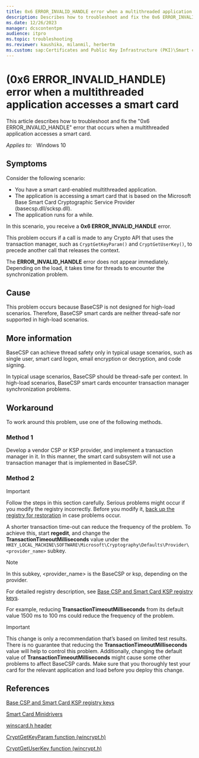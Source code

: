 ```yaml
---
title: 0x6 ERROR_INVALID_HANDLE error when a multithreaded application accesses a smart card
description: Describes how to troubleshoot and fix the 0x6 ERROR_INVALID_HANDLE error, which occurs when a multithreaded application accesses a smart card.
ms.date: 12/26/2023
manager: dcscontentpm
audience: itpro
ms.topic: troubleshooting
ms.reviewer: kaushika, milanmil, herbertm
ms.custom: sap:Certificates and Public Key Infrastructure (PKI)\Smart card logon, csstroubleshoot
---
```

# (0x6 ERROR_INVALID_HANDLE) error when a multithreaded application accesses a smart card

This article describes how to troubleshoot and fix the "0x6 ERROR_INVALID_HANDLE" error that occurs when a multithreaded application accesses a smart card.

_Applies to:_ &nbsp; Windows 10

## Symptoms

Consider the following scenario:

- You have a smart card-enabled multithreaded application.
- The application is accessing a smart card that is based on the Microsoft Base Smart Card Cryptographic Service Provider (basecsp.dll/scksp.dll).
- The application runs for a while.

In this scenario, you receive a **0x6 ERROR_INVALID_HANDLE** error.

This problem occurs if a call is made to any Crypto API that uses the transaction manager, such as `CryptGetKeyParam()` and `CryptGetUserKey()`, to precede another call that releases the context.

The **ERROR_INVALID_HANDLE** error does not appear immediately. Depending on the load, it takes time for threads to encounter the synchronization problem.

## Cause

This problem occurs because BaseCSP is not designed for high-load scenarios. Therefore, BaseCSP smart cards are neither thread-safe nor supported in high-load scenarios.

## More information

BaseCSP can achieve thread safety only in typical usage scenarios, such as single user, smart card logon, email encryption or decryption, and code signing.

In typical usage scenarios, BaseCSP should be thread-safe per context. In high-load scenarios, BaseCSP smart cards encounter transaction manager synchronization problems.

## Workaround

To work around this problem, use one of the following methods.

### Method 1

Develop a vendor CSP or KSP provider, and implement a transaction manager in it. In this manner, the smart card subsystem will not use a transaction manager that is implemented in BaseCSP.

### Method 2

> [!IMPORTANT]
> Follow the steps in this section carefully. Serious problems might occur if you modify the registry incorrectly. Before you modify it, [back up the registry for restoration](https://support.microsoft.com/help/322756) in case problems occur.

A shorter transaction time-out can reduce the frequency of the problem. To achieve this, start **regedit**, and change the **TransactionTimeoutMilliseconds** value under the `HKEY_LOCAL_MACHINE\SOFTWARE\Microsoft\Cryptography\Defaults\Provider\<provider_name>` subkey.

> [!Note]
> In this subkey, \<provider_name\> is the BaseCSP or ksp, depending on the provider.

For detailed registry description, see [Base CSP and Smart Card KSP registry keys](/windows/security/identity-protection/smart-cards/smart-card-group-policy-and-registry-settings#base-csp-and-smart-card-ksp-registry-keys).

For example, reducing **TransactionTimeoutMilliseconds** from its default value 1500 ms to 100 ms could reduce the frequency of the problem.

> [!IMPORTANT]
> This change is only a recommendation that’s based on limited test results. There is no guarantee that reducing the **TransactionTimeoutMilliseconds** value will help to control this problem. Additionally, changing the default value of **TransactionTimeoutMilliseconds** might cause some other problems to affect BaseCSP cards. Make sure that you thoroughly test your card for the relevant application and load before you deploy this change.

## References

[Base CSP and Smart Card KSP registry keys](/windows/security/identity-protection/smart-cards/smart-card-group-policy-and-registry-settings#base-csp-and-smart-card-ksp-registry-keys)

[Smart Card Minidrivers](/windows-hardware/drivers/smartcard/smart-card-minidrivers)

[winscard.h header](/windows/win32/api/winscard/)

[CryptGetKeyParam function (wincrypt.h)](/windows/win32/api/wincrypt/nf-wincrypt-cryptgetkeyparam)

[CryptGetUserKey function (wincrypt.h)](/windows/win32/api/wincrypt/nf-wincrypt-cryptgetuserkey)
